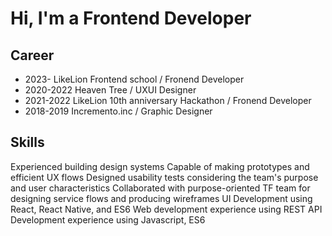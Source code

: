 # Hi, I'm a Frontend Developer

## Career
- 2023- LikeLion Frontend school / Fronend Developer
- 2020-2022 Heaven Tree / UXUI Designer
- 2021-2022 LikeLion 10th anniversary Hackathon / Fronend Developer
- 2018-2019 Incremento.inc / Graphic Designer

## Skills
Experienced building design systems
Capable of making prototypes and efficient UX flows
Designed usability tests considering the team's purpose and user characteristics
Collaborated with purpose-oriented TF team for designing service flows and producing wireframes
UI Development using React, React Native, and ES6
Web development experience using REST API
Development experience using Javascript, ES6

